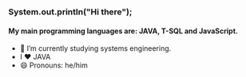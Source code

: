 ### System.out.println("Hi there");

#### My main programming languages are: JAVA, T-SQL and JavaScript.

- 🌱 I’m currently studying systems engineering.
- I ❤️ JAVA
- 😄 Pronouns: he/him
